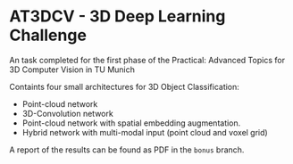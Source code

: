 # AT3DCV - 3D Deep Learning Challenge
An task completed for the first phase of the Practical: Advanced Topics for 3D Computer Vision in TU Munich

Containts four small architectures for 3D Object Classification:
* Point-cloud network
* 3D-Convolution network
* Point-cloud network with spatial embedding augmentation.
* Hybrid network with multi-modal input (point cloud and voxel grid)

A report of the results can be found as PDF in the `bonus` branch.
